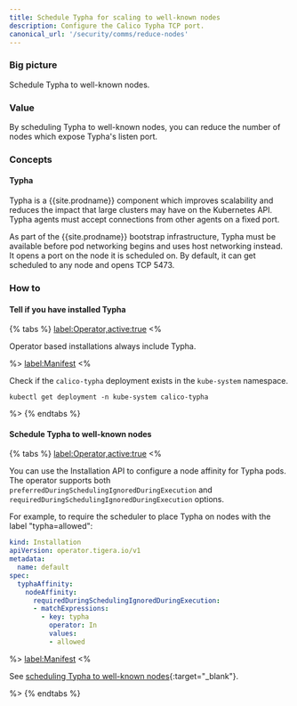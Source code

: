 ```yaml
---
title: Schedule Typha for scaling to well-known nodes
description: Configure the Calico Typha TCP port.
canonical_url: '/security/comms/reduce-nodes'
---
```


### Big picture

Schedule Typha to well-known nodes.

### Value

By scheduling Typha to well-known nodes, you can reduce the number of nodes which expose
Typha's listen port.

### Concepts

#### Typha

Typha is a {{site.prodname}} component which improves scalability and reduces the impact that
large clusters may have on the Kubernetes API. Typha agents must accept connections from other agents on a fixed port.

As part of the {{site.prodname}} bootstrap infrastructure, Typha must be available before
pod networking begins and uses host networking instead. It opens a port on the node it is
scheduled on. By default, it can get scheduled to any node and opens TCP 5473.


### How to

#### Tell if you have installed Typha

{% tabs %}
  <label:Operator,active:true>
<%

Operator based installations always include Typha.

%>
  <label:Manifest>
<%

Check if the `calico-typha` deployment exists in the `kube-system` namespace.

```
kubectl get deployment -n kube-system calico-typha
```

%>
{% endtabs %}

#### Schedule Typha to well-known nodes

{% tabs %}
  <label:Operator,active:true>
<%

You can use the Installation API to configure a node affinity for Typha pods. The operator supports both
`preferredDuringSchedulingIgnoredDuringExecution` and `requiredDuringSchedulingIgnoredDuringExecution` options.

For example, to require the scheduler to place Typha on nodes with the label "typha=allowed":

```yaml
kind: Installation
apiVersion: operator.tigera.io/v1
metadata:
  name: default
spec:
  typhaAffinity:
    nodeAffinity:
      requiredDuringSchedulingIgnoredDuringExecution:
      - matchExpressions:
     	- key: typha
          operator: In
          values:
          - allowed
```

%>
  <label:Manifest>
<%

See [scheduling Typha to well-known nodes](https://kubernetes.io/docs/concepts/configuration/assign-pod-node/){:target="_blank"}.

%>
{% endtabs %}
